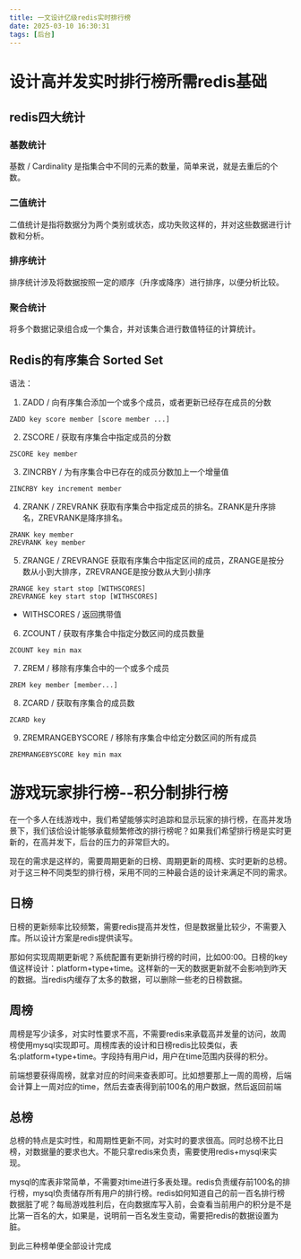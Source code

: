 ```yaml
---
title: 一文设计亿级redis实时排行榜
date: 2025-03-10 16:30:31
tags: [后台]
---
```


# 设计高并发实时排行榜所需redis基础
## redis四大统计
### 基数统计
基数 / Cardinality 是指集合中不同的元素的数量，简单来说，就是去重后的个数。
### 二值统计
二值统计是指将数据分为两个类别或状态，成功失败这样的，并对这些数据进行计数和分析。
### 排序统计
排序统计涉及将数据按照一定的顺序（升序或降序）进行排序，以便分析比较。
### 聚合统计
将多个数据记录组合成一个集合，并对该集合进行数值特征的计算统计。

## Redis的有序集合 Sorted Set
语法：
1. ZADD / 向有序集合添加一个或多个成员，或者更新已经存在成员的分数

```
ZADD key score member [score member ...]
```

2. ZSCORE / 获取有序集合中指定成员的分数

```
ZSCORE key member
```

3. ZINCRBY / 为有序集合中已存在的成员分数加上一个增量值

```
ZINCRBY key increment member
```

4. ZRANK / ZREVRANK 获取有序集合中指定成员的排名。ZRANK是升序排名，ZREVRANK是降序排名。

```
ZRANK key member
ZREVRANK key member
```

5. ZRANGE / ZREVRANGE 获取有序集合中指定区间的成员，ZRANGE是按分数从小到大排序，ZREVRANGE是按分数从大到小排序

```
ZRANGE key start stop [WITHSCORES]
ZREVRANGE key start stop [WITHSCORES]
```

- WITHSCORES / 返回携带值

6. ZCOUNT / 获取有序集合中指定分数区间的成员数量

```
ZCOUNT key min max
```

7. ZREM / 移除有序集合中的一个或多个成员

```
ZREM key member [member...]
```

8. ZCARD / 获取有序集合的成员数

```
ZCARD key
```

9. ZREMRANGEBYSCORE / 移除有序集合中给定分数区间的所有成员

```
ZREMRANGEBYSCORE key min max
```

# 游戏玩家排行榜--积分制排行榜
在一个多人在线游戏中，我们希望能够实时追踪和显示玩家的排行榜，在高并发场景下，我们该佮设计能够承载频繁修改的排行榜呢？如果我们希望排行榜是实时更新的，在高并发下，后台的压力的非常巨大的。

现在的需求是这样的，需要周期更新的日榜、周期更新的周榜、实时更新的总榜。对于这三种不同类型的排行榜，采用不同的三种最合适的设计来满足不同的需求。

## 日榜
日榜的更新频率比较频繁，需要redis提高并发性，但是数据量比较少，不需要入库。所以设计方案是redis提供读写。

那如何实现周期更新呢？系统配置有更新排行榜的时间，比如00:00。日榜的key值这样设计：platform+type+time。这样新的一天的数据更新就不会影响到昨天的数据。当redis内缓存了太多的数据，可以删除一些老的日榜数据。

## 周榜
周榜是写少读多，对实时性要求不高，不需要redis来承载高并发量的访问，故周榜使用mysql实现即可。周榜库表的设计和日榜redis比较类似，表名:platform+type+time。字段持有用户id，用户在time范围内获得的积分。

前端想要获得周榜，就拿对应的时间来查表即可。比如想要那上一周的周榜，后端会计算上一周对应的time，然后去查表得到前100名的用户数据，然后返回前端

## 总榜
总榜的特点是实时性，和周期性更新不同，对实时的要求很高。同时总榜不比日榜，对数据量的要求也大。不能只拿redis来负责，需要使用redis+mysql来实现。

mysql的库表非常简单，不需要对time进行多表处理。redis负责缓存前100名的排行榜，mysql负责储存所有用户的排行榜。redis如何知道自己的前一百名排行榜数据脏了呢？每局游戏胜利后，在向数据库写入前，会查看当前用户的积分是不是比第一百名的大，如果是，说明前一百名发生变动，需要把redis的数据设置为脏。

到此三种榜单便全部设计完成




